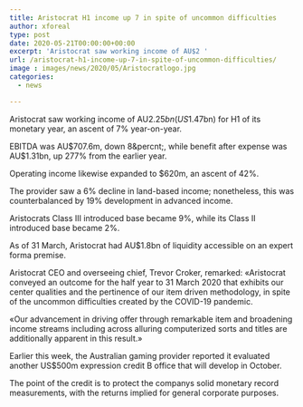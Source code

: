 ```yaml
---
title: Aristocrat H1 income up 7 in spite of uncommon difficulties
author: xforeal 
type: post
date: 2020-05-21T00:00:00+00:00
excerpt: 'Aristocrat saw working income of AU$2 '
url: /aristocrat-h1-income-up-7-in-spite-of-uncommon-difficulties/
image : images/news/2020/05/Aristocratlogo.jpg
categories:
  - news

---
```

Aristocrat saw working income of AU$2.25bn (US$1.47bn) for H1 of its monetary year, an ascent of 7&percnt; year-on-year. 

EBITDA was AU$707.6m, down 8&percnt;, while benefit after expense was AU$1.31bn, up 277&percnt; from the earlier year. 

Operating income likewise expanded to $620m, an ascent of 42&percnt;. 

The provider saw a 6&percnt; decline in land-based income; nonetheless, this was counterbalanced by 19&percnt; development in advanced income. 

Aristocrats Class III introduced base became 9&percnt;, while its Class II introduced base became 2&percnt;. 

As of 31 March, Aristocrat had AU$1.8bn of liquidity accessible on an expert forma premise. 

Aristocrat CEO and overseeing chief, Trevor Croker, remarked: &#171;Aristocrat conveyed an outcome for the half year to 31 March 2020 that exhibits our center qualities and the pertinence of our item driven methodology, in spite of the uncommon difficulties created by the COVID-19 pandemic. 

&#171;Our advancement in driving offer through remarkable item and broadening income streams including across alluring computerized sorts and titles are additionally apparent in this result.&#187; 

Earlier this week, the Australian gaming provider reported it evaluated another US$500m expression credit B office that will develop in October. 

The point of the credit is to protect the companys solid monetary record measurements, with the returns implied for general corporate purposes.